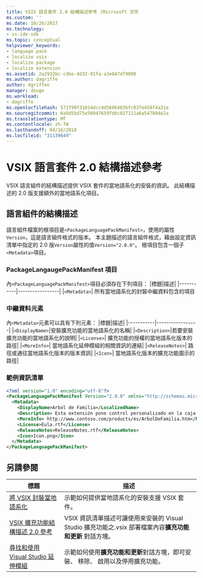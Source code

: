 ```yaml
---
title: VSIX 語言套件 2.0 結構描述參考 |Microsoft 文件
ms.custom: ''
ms.date: 10/26/2017
ms.technology:
- vs-ide-sdk
ms.topic: conceptual
helpviewer_keywords:
- language pack
- localize vsix
- localize package
- localize extension
ms.assetid: 2a2932bc-cdbe-4d32-91fa-a3e0474f9098
ms.author: dagriffe
author: dgriffen
manager: douge
ms.workload:
- dagriffe
ms.openlocfilehash: 571f90f31014dcc4d5686483bfc037e458f4a31e
ms.sourcegitcommit: 6a9d5bd75e50947659fd6c837111a6a547884e2a
ms.translationtype: MT
ms.contentlocale: zh-TW
ms.lasthandoff: 04/16/2018
ms.locfileid: "31139649"
---
```

# <a name="vsix-language-pack-schema-20-reference"></a>VSIX 語言套件 2.0 結構描述參考

VSIX 語言組件的結構描述提供 VSIX 套件的當地語系化的安裝的資訊。 此結構描述的 2.0 版支援額外的當地語系化項目。

## <a name="language-pack-schema"></a>語言組件的結構描述

語言組件檔案的根項目是`<PackageLanguagePackManifest>`，使用的屬性`Version`，這是語言組件格式的版本。 本主題描述的語言組件格式，藉由設定資訊清單中指定的 2.0 版`Version`屬性的值`Version="2.0.0"`。 根項目包含一個子`<Metadata>`項目。

### <a name="packagelangaugepackmanifest-element"></a>PackageLangaugePackManifest 項目

內`<PackageLanguagePackManifest>`項目必須存在下列項目：
|標題|描述|
|-----------|-----------------|
|`<Metadata>`| 所有當地語系化的封裝中繼資料包含的項目

### <a name="metadata-element"></a>中繼資料元素

內`<Metadata>`元素可以具有下列元素：
|標題|描述|
|-----------|-----------------|
|`<DisplayName>`|安裝擴充功能的當地語系化的名稱|
|`<Description>`|若要安裝擴充功能的當地語系化的說明|
|`<License>`| 擴充功能的授權的當地語系化版本的路徑|
|`<MoreInfo>`| 當地語系化延伸模組的相關資訊的連結|
|`<ReleaseNotes>`| 路徑或通往當地語系化版本的版本資訊|
|`<Icon>`| 當地語系化版本的擴充功能圖示的路徑|

### <a name="sample-manifest"></a>範例資訊清單

```xml
<?xml version="1.0" encoding="utf-8"?>
<PackageLanguagePackManifest Version="2.0.0" xmlns="http://schemas.microsoft.com/developer/vsx-schema/2011">
  <Metadata>
    <DisplayName>Arbol de Familia</LocalizedName>
    <Description> Esta extensión pone control personalizado en la caja de herramientas por manejar información de familia.</Description>
    <MoreInfo> http://www.contoso.com/products/es/ArbolDeFamilia.htm</MoreInfo>
    <License>Eula.rtf</License>
    <ReleaseNotes>ReleaseNotes.rtf</ReleaseNotes>
    <Icon>Icon.png</Icon>
  </Metadata>
</PackageLanguagePackManifest>
```

## <a name="see-also"></a>另請參閱

|標題|描述|
|-----------|-----------------|
|[將 VSIX 封裝當地語系化](../extensibility/localizing-vsix-packages.md)|示範如何提供當地語系化的安裝支援 VSIX 套件。|
|[VSIX 擴充功能結構描述 2.0 參考](../extensibility/vsix-extension-schema-2-0-reference.md)|VSIX 資訊清單描述可讓使用來安裝的 Visual Studio 擴充功能之.vsix 部署檔案內容**擴充功能和更新** 對話方塊。|
|[尋找和使用 Visual Studio 延伸模組](../ide/finding-and-using-visual-studio-extensions.md)|示範如何使用**擴充功能和更新**對話方塊，即可安裝、 移除、 啟用以及停用擴充功能。|